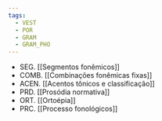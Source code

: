```yaml
---
tags:
  - VEST
  - POR
  - GRAM
  - GRAM_PHO
---
```

- SEG. [[Segmentos fonêmicos]]
- COMB. [[Combinações fonêmicas fixas]]
- ACEN. [[Acentos tônicos e classificação]]
- PRD. [[Prosódia normativa]]
- ORT. [[Ortoépia]]
- PRC. [[Processo fonológicos]]